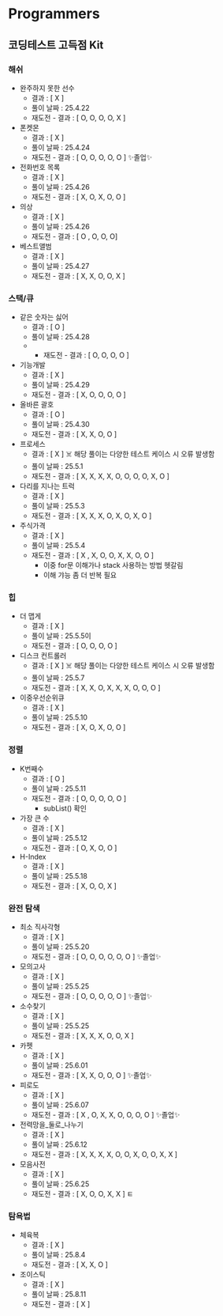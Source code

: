 # Programmers

## 코딩테스트 고득점 Kit

### 해쉬
- 완주하지 못한 선수
  - 결과 : [ X ]
  - 풀이 날짜 : 25.4.22
  - 재도전 - 결과 : [ O, O, O, O, X ]
- 폰켓몬
  - 결과 : [ X ]
  - 풀이 날짜 : 25.4.24
  - 재도전 - 결과 : [ O, O, O, O, O ] ✨졸업✨
- 전화번호 목록
  - 결과 : [ X ]
  - 풀이 날짜 : 25.4.26
  - 재도전 - 결과 : [ X, O, X, O, O ]
- 의상
  - 결과 : [ X ]
  - 풀이 날짜 : 25.4.26
  - 재도전 - 결과 : [ O , O, O, O]
- 베스트앨범
  - 결과 : [ X ]
  - 풀이 날짜 : 25.4.27
  - 재도전 - 결과 : [ X, X, O, O, X ]

### 스택/큐
- 같은 숫자는 싫어
  - 결과 : [ O ]
  - 풀이 날짜 : 25.4.28
  - - 재도전 - 결과 : [ O, O, O, O ]
- 기능개발
  - 결과 : [ X ]
  - 풀이 날짜 : 25.4.29
  - 재도전 - 결과 : [ X, O, O, O, O ]
- 올바른 괄호
  - 결과 : [ O ]
  - 풀이 날짜 : 25.4.30
  - 재도전 - 결과 : [ X, X, O, O ]
- 프로세스
  - 결과 : [ X ] ☠️ 해당 풀이는 다양한 테스트 케이스 시 오류 발생함
  - 풀이 날짜 : 25.5.1
  - 재도전 - 결과 : [ X, X, X, X, O, O, O, O, X, O ]
- 다리를 지나는 트럭
  - 결과 : [ X ]
  - 풀이 날짜 : 25.5.3
  - 재도전 - 결과 : [ X, X, X, O, X, O, X, O ]
- 주식가격
  - 결과 : [ X ]
  - 풀이 날짜 : 25.5.4
  - 재도전 - 결과 : [ X , X, O, O, X, X, O, O ]
    - 이중 for문 이해가나 stack 사용하는 방법 헷갈림
    - 이해 갸능 좀 더 반복 필요

### 힙
- 더 맵게
  - 결과 : [ X ]
  - 풀이 날짜 : 25.5.5이
  - 재도전 - 결과 : [ O, O, O, O ]
- 디스크 컨트롤러
  - 결과 : [ X ] ☠️ 해당 풀이는 다양한 테스트 케이스 시 오류 발생함
  - 풀이 날짜 : 25.5.7
  - 재도전 - 결과 : [ X, X, O, X, X, X, O, O, O ]
- 이중우선순위큐
  - 결과 : [ X ]
  - 풀이 날짜 : 25.5.10
  - 재도전 - 결과 : [ X, O, X, O, O ]

### 정렬
- K번째수
  - 결과 : [ O ]
  - 풀이 날짜 : 25.5.11
  - 재도전 - 결과 : [ O, O, O, O, O ]
    - subList() 확인
- 가장 큰 수
  - 결과 : [ X ]
  - 풀이 날짜 : 25.5.12
  - 재도전 - 결과 : [ O, X, O, O ]
- H-Index
  - 결과 : [ X ]
  - 풀이 날짜 : 25.5.18
  - 재도전 - 결과 : [ X, O, O, X ] 

### 완전 탐색
- 최소 직사각형
  - 결과 : [ X ]
  - 풀이 날짜 : 25.5.20
  - 재도전 - 결과 : [ O, O, O, O, O, O ] ✨졸업✨
- 모의고사
  - 결과 : [ X ]
  - 풀이 날짜 : 25.5.25
  - 재도전 - 결과 : [ O, O, O, O, O ] ✨졸업✨
- 소수찾기
  - 결과 : [ X ]
  - 풀이 날짜 : 25.5.25
  - 재도전 - 결과 : [ X, X, X, O, O, X ]
- 카펫
  - 결과 : [ X ]
  - 풀이 날짜 : 25.6.01
  - 재도전 - 결과 : [ X, X, O, O, O ] ✨졸업✨
- 피로도
  - 결과 : [ X ]
  - 풀이 날짜 : 25.6.07
  - 재도전 - 결과 : [ X , O, X, X, O, O, O, O ] ✨졸업✨
- 전력망을_둘로_나누기
  - 결과 : [ X ]
  - 풀이 날짜 : 25.6.12
  - 재도전 - 결과 : [ X, X, X, X, O, O, X, O, O, X, X ]
- 모음사전
  - 결과 : [ X ]
  - 풀이 날짜 : 25.6.25
  - 재도전 - 결과 : [ X, O, O, X, X ]
ㅌ
### 탐욕법
- 체육복
  - 결과 : [ X ]
  - 풀이 날짜 : 25.8.4
  - 재도전 - 결과 : [ X, X, O ]
- 조이스틱
  - 결과 : [ X ]
  - 풀이 날짜 : 25.8.11
  - 재도전 - 결과 : [ X ]
